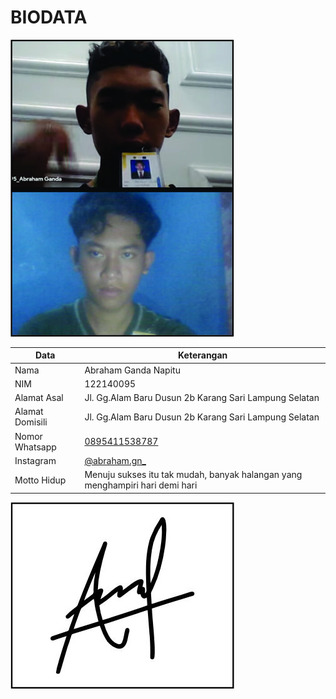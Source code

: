 # BIODATA

![Foto](095_foto.jpg)

| Data            | Keterangan |
| --------------- | ------------- |
| Nama            | Abraham Ganda Napitu |
| NIM             | 122140095 |
| Alamat Asal     | Jl. Gg.Alam Baru Dusun 2b Karang Sari Lampung Selatan |
| Alamat Domisili | Jl. Gg.Alam Baru Dusun 2b Karang Sari Lampung Selatan |
| Nomor Whatsapp  | [0895411538787](https://wa.me/+62895411538787) |
| Instagram       | [@abraham.gn_](https://instagram.com/abraham.gn_) |
| Motto Hidup     | Menuju sukses itu tak mudah, banyak halangan yang menghampiri hari demi hari |

![TTD](095_ttd.jpg)
